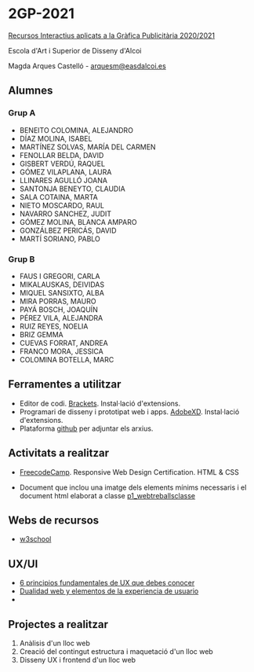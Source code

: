 # 2GP-2021
[Recursos Interactius aplicats a la Gràfica Publicitària 2020/2021](https://arquesm.github.io/2GP-2021/)

Escola d'Art i Superior de Disseny d'Alcoi

Magda Arques Castelló - arquesm@easdalcoi.es 

## Alumnes

### Grup A
* BENEITO COLOMINA, ALEJANDRO	
* DÍAZ MOLINA, ISABEL	
* MARTÍNEZ SOLVAS, MARÍA DEL CARMEN 	
* FENOLLAR BELDA, DAVID 	
* GISBERT VERDÚ, RAQUEL	
* GÓMEZ VILAPLANA, LAURA 	
* LLINARES  AGULLÓ JOANA	
* SANTONJA BENEYTO, CLAUDIA 	
* SALA COTAINA, MARTA 	
* NIETO MOSCARDO, RAUL 	
* NAVARRO SANCHEZ, JUDIT 	
* GÓMEZ MOLINA, BLANCA AMPARO 	
* GONZÁLBEZ PERICÁS, DAVID	
* MARTÍ SORIANO, PABLO	

### Grup B
* FAUS I GREGORI, CARLA 
* MIKALAUSKAS, DEIVIDAS 	
* MIQUEL SANSIXTO, ALBA 	
* MIRA PORRAS, MAURO 	
* PAYÁ BOSCH, JOAQUÍN 	
* PÉREZ VILA, ALEJANDRA 	
* RUIZ REYES, NOELIA 	
* BRIZ GEMMA	
* CUEVAS FORRAT, ANDREA	
* FRANCO MORA, JESSICA 
* COLOMINA BOTELLA, MARC	

## Ferramentes a utilitzar

* Editor de codi. [Brackets](http://brackets.io/). Instal·lació d'extensions.
* Programari de disseny i prototipat web i apps. [AdobeXD](https://www.adobe.com/es/products/xd.html). Instal·lació d'extensions.
* Plataforma [github](https://github.com/) per adjuntar els arxius.


## Activitats a realitzar

* [FreecodeCamp](https://www.freecodecamp.org/learn). Responsive Web Design Certification. HTML & CSS

* Document que inclou una imatge dels elements mínims necessaris i el document html elaborat a classe [p1_webtreballsclasse](p1_webtreballsclasse.zip)

## Webs de recursos

* [w3school](https://www.w3schools.com/)

## UX/UI

* [6 principios fundamentales de UX que debes conocer](https://adriansolca.medium.com/6-principios-fundamentales-de-ux-que-debes-conocer-6ddff96b61ad)
* [Dualidad web y elementos de la experiencia de usuario](https://medium.com/@florferretto/dualidad-web-y-elementos-de-la-experiencia-de-usuario-2dfe26682e04)
* 


## Projectes a realitzar

<ol>
  <li>Anàlisis d'un lloc web</li>
  <li>Creació del contingut estructura i maquetació d'un lloc web</li>
  <li>Disseny UX i frontend d'un lloc web</li>
</ol>

